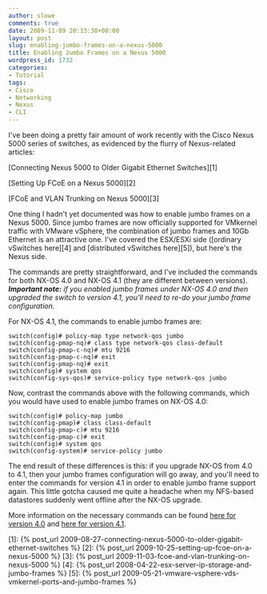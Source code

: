 ```yaml
---
author: slowe
comments: true
date: 2009-11-09 20:13:38+00:00
layout: post
slug: enabling-jumbo-frames-on-a-nexus-5000
title: Enabling Jumbo Frames on a Nexus 5000
wordpress_id: 1732
categories:
- Tutorial
tags:
- Cisco
- Networking
- Nexus
- CLI
---
```


I've been doing a pretty fair amount of work recently with the Cisco Nexus 5000 series of switches, as evidenced by the flurry of Nexus-related articles:

[Connecting Nexus 5000 to Older Gigabit Ethernet Switches][1]  

[Setting Up FCoE on a Nexus 5000][2]  

[FCoE and VLAN Trunking on Nexus 5000][3]

One thing I hadn't yet documented was how to enable jumbo frames on a Nexus 5000. Since jumbo frames are now officially supported for VMkernel traffic with VMware vSphere, the combination of jumbo frames and 10Gb Ethernet is an attractive one. I've covered the ESX/ESXi side ([ordinary vSwitches here][4] and [distributed vSwitches here][5]), but here's the Nexus side.

The commands are pretty straightforward, and I've included the commands for both NX-OS 4.0 and NX-OS 4.1 (they are different between versions). _**Important note:** if you enabled jumbo frames under NX-OS 4.0 and then upgraded the switch to version 4.1, you'll need to re-do your jumbo frame configuration._

For NX-OS 4.1, the commands to enable jumbo frames are:

	switch(config)# policy-map type network-qos jumbo  
	switch(config-pmap-nq)# class type network-qos class-default  
	switch(config-pmap-c-nq)# mtu 9216  
	switch(config-pmap-c-nq)# exit  
	switch(config-pmap-nq)# exit  
	switch(config)# system qos  
	switch(config-sys-qos)# service-policy type network-qos jumbo

Now, contrast the commands above with the following commands, which you would have used to enable jumbo frames on NX-OS 4.0:

	switch(config)# policy-map jumbo  
	switch(config-pmap)# class class-default  
	switch(config-pmap-c)# mtu 9216  
	switch(config-pmap-c)# exit  
	switch(config)# system qos  
	switch(config-system)# service-policy jumbo

The end result of these differences is this: if you upgrade NX-OS from 4.0 to 4.1, then your jumbo frames configuration will go away, and you'll need to enter the commands for version 4.1 in order to enable jumbo frame support again. This little gotcha caused me quite a headache when my NFS-based datastores suddenly went offline after the NX-OS upgrade.

More information on the necessary commands can be found [here for version 4.0](http://www.cisco.com/en/US/docs/switches/datacenter/nexus5000/sw/configuration/guide/cli_rel_4_0_1a/QoS.html#wp1150612) and [here for version 4.1](http://www.cisco.com/en/US/docs/switches/datacenter/nexus5000/sw/configuration/nxos/Cisco_Nexus_5000_Series_NX-OS_Software_Configuration_Guide_chapter33.html#con_1150612).

[1]: {% post_url 2009-08-27-connecting-nexus-5000-to-older-gigabit-ethernet-switches %}
[2]: {% post_url 2009-10-25-setting-up-fcoe-on-a-nexus-5000 %}
[3]: {% post_url 2009-11-03-fcoe-and-vlan-trunking-on-nexus-5000 %}
[4]: {% post_url 2008-04-22-esx-server-ip-storage-and-jumbo-frames %}
[5]: {% post_url 2009-05-21-vmware-vsphere-vds-vmkernel-ports-and-jumbo-frames %}
